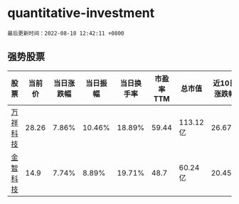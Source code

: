 # quantitative-investment

`最后更新时间：2022-08-18 12:42:11 +0800`

## 强势股票

|股票|当前价|当日涨跌幅|当日振幅|当日换手率|市盈率TTM|总市值|近10日涨跌幅|
|----|----|----|----|----|----|----|----|
|[万祥科技](https://xueqiu.com/S/SZ301180)|28.26|7.86%|10.46%|18.89%|59.44|113.12亿|26.67%|
|[金智科技](https://xueqiu.com/S/SZ002090)|14.9|7.74%|8.89%|19.71%|48.7|60.24亿|20.45%|
